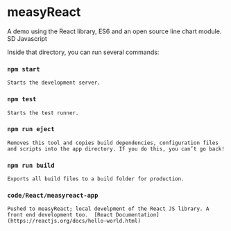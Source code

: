 # measyReact
A demo using the React library, ES6 and an open source line chart module. SD Javascript 

Inside that directory, you can run several commands:

### `npm start`
    Starts the development server.

### `npm test`
    Starts the test runner.

### `npm run eject`
    Removes this tool and copies build dependencies, configuration files
    and scripts into the app directory. If you do this, you can’t go back!

### `npm run build`
	Exports all build files to a build folder for production.

### `code/React/measyreact-app`
	Pushed to measyReact; local develpment of the React JS library. A front end development too.  [React Documentation](https://reactjs.org/docs/hello-world.html)
